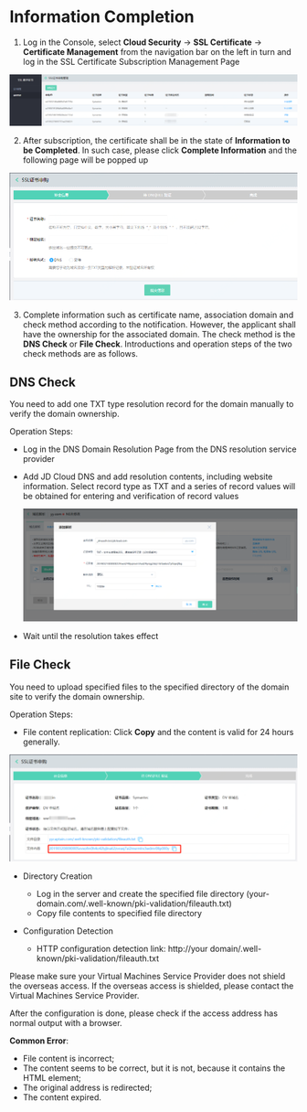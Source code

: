 # Information Completion

1. Log in the Console, select **Cloud Security** -> **SSL Certificate** -> **Certificate Management** from the navigation bar on the left in turn and log in the SSL Certificate Subscription Management Page

![申购管理](/image/SSL-Certification/申购管理.png)

2. After subscription, the certificate shall be in the state of **Information to be Completed**. In such case, please click **Complete Information** and the following page will be popped up

![补全信息](/image/SSL-Certification/Symantec-DV-补全信息.png)

3. Complete information such as certificate name, association domain and check method according to the notification. However, the applicant shall have the ownership for the associated domain. The check method is the **DNS Check** or **File Check**. Introductions and operation steps of the two check methods are as follows.

## DNS Check

You need to add one TXT type resolution record for the domain manually to verify the domain ownership.

Operation Steps:

- Log in the DNS Domain Resolution Page from the DNS resolution service provider

- Add JD Cloud DNS and add resolution contents, including website information. Select record type as TXT and a series of record values will be obtained for entering and verification of record values
  
  ![添加解析内容](/image/SSL-Certification/添加解析内容.png)

- Wait until the resolution takes effect


## File Check

You need to upload specified files to the specified directory of the domain site to verify the domain ownership.

Operation Steps:

- File content replication: Click **Copy** and the content is valid for 24 hours generally.

![文件内容](/image/SSL-Certification/文件内容.png)

- Directory Creation
  - Log in the server and create the specified file directory (your-domain.com/.well-known/pki-validation/fileauth.txt)
  - Copy file contents to specified file directory
  
- Configuration Detection
  - HTTP configuration detection link: http://your domain/.well-known/pki-validation/fileauth.txt 

Please make sure your Virtual Machines Service Provider does not shield the overseas access. If the overseas access is shielded, please contact the Virtual Machines Service Provider.

After the configuration is done, please check if the access address has normal output with a browser.

**Common Error**:
- File content is incorrect;
- The content seems to be correct, but it is not, because it contains the HTML element;
- The original address is redirected;
- The content expired.
